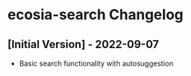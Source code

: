 # ecosia-search Changelog

## [Initial Version] - 2022-09-07

- Basic search functionality with autosuggestion
